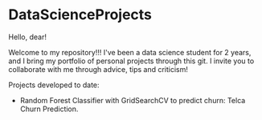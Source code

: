 # DataScienceProjects
Hello, dear!

Welcome to my repository!!!
I've been a data science student for 2 years, and I bring my portfolio of personal projects through this git.
I invite you to collaborate with me through advice, tips and criticism!

Projects developed to date:
- Random Forest Classifier with GridSearchCV to predict churn: Telca Churn Prediction.
